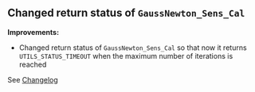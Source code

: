 ## Changed return status of `GaussNewton_Sens_Cal`

**Improvements:**
- Changed return status of `GaussNewton_Sens_Cal` so that now it returns `UTILS_STATUS_TIMEOUT` when the maximum number of iterations is reached

See [Changelog](Changelog.md)